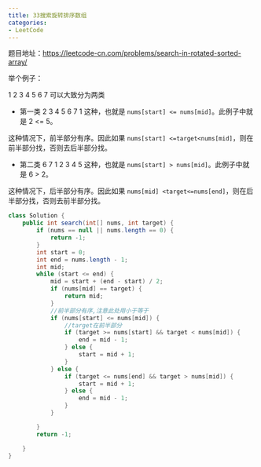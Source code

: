 ```yaml
---
title: 33搜索旋转排序数组
categories: 
- LeetCode
---
```


题目地址：https://leetcode-cn.com/problems/search-in-rotated-sorted-array/

举个例子：

1 2 3 4 5 6 7 可以大致分为两类

* 第一类 2 3 4 5 6 7 1 这种，也就是 `nums[start] <= nums[mid]`。此例子中就是 2 <= 5。

这种情况下，前半部分有序。因此如果 `nums[start] <=target<nums[mid]`，则在前半部分找，否则去后半部分找。

* 第二类 6 7 1 2 3 4 5 这种，也就是 `nums[start] > nums[mid]`。此例子中就是 6 > 2。

这种情况下，后半部分有序。因此如果 `nums[mid] <target<=nums[end]`，则在后半部分找，否则去前半部分找。

```java
class Solution {
    public int search(int[] nums, int target) {
        if (nums == null || nums.length == 0) {
            return -1;
        }
        int start = 0;
        int end = nums.length - 1;
        int mid;
        while (start <= end) {
            mid = start + (end - start) / 2;
            if (nums[mid] == target) {
                return mid;
            }
            //前半部分有序,注意此处用小于等于
            if (nums[start] <= nums[mid]) {
                //target在前半部分
                if (target >= nums[start] && target < nums[mid]) {
                    end = mid - 1;
                } else {
                    start = mid + 1;
                }
            } else {
                if (target <= nums[end] && target > nums[mid]) {
                    start = mid + 1;
                } else {
                    end = mid - 1;
                }
            }

        }
        return -1;

    }
}
```

